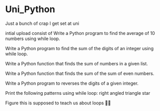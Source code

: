 # Uni_Python
Just a bunch of crap I get set at uni

intial upload consist of
Write a Python program to find the average of 10 numbers using while loop.

Write a Python program to find the sum of the digits of an integer using while loop.

Write a Python function that finds the sum of numbers in a given list.

Write a Python function that finds the sum of the sum of even numbers.

Write a Python program to reverses the digits of a given integer.

Print the following patterns using while loop:
right angled triangle
star

Figure this is supposed to teach us about loops 🤷‍♂️
